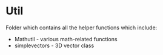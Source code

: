 # Util


Folder which contains all the helper functions which include:
- Mathutil - various math-related functions
- simplevectors - 3D vector class
